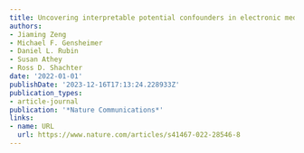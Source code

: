 ```yaml
---
title: Uncovering interpretable potential confounders in electronic medical records
authors:
- Jiaming Zeng
- Michael F. Gensheimer
- Daniel L. Rubin
- Susan Athey
- Ross D. Shachter
date: '2022-01-01'
publishDate: '2023-12-16T17:13:24.228933Z'
publication_types:
- article-journal
publication: '*Nature Communications*'
links:
- name: URL
  url: https://www.nature.com/articles/s41467-022-28546-8
---
```

